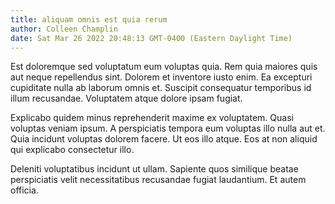 ```yaml
---
title: aliquam omnis est quia rerum
author: Colleen Champlin
date: Sat Mar 26 2022 20:48:13 GMT-0400 (Eastern Daylight Time)
---
```

Est doloremque sed voluptatum eum voluptas quia. Rem quia maiores quis aut neque repellendus sint. Dolorem et inventore iusto enim. Ea excepturi cupiditate nulla ab laborum omnis et. Suscipit consequatur temporibus id illum recusandae. Voluptatem atque dolore ipsam fugiat.

 Explicabo quidem minus reprehenderit maxime ex voluptatem. Quasi voluptas veniam ipsum. A perspiciatis tempora eum voluptas illo nulla aut et. Quia incidunt voluptas dolorem facere. Ut eos illo atque. Eos at non aliquid qui explicabo consectetur illo.

 Deleniti voluptatibus incidunt ut ullam. Sapiente quos similique beatae perspiciatis velit necessitatibus recusandae fugiat laudantium. Et autem officia.